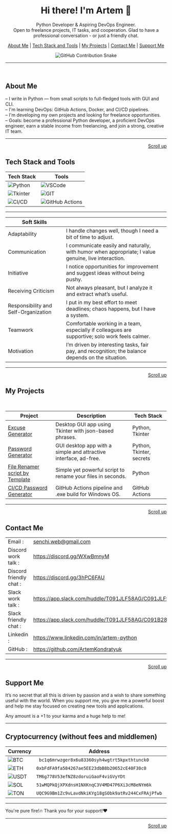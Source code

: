 <h1 align="center">Hi there! I'm Artem 👋</h1>

<p align="center">
Python Developer & Aspiring DevOps Engineer.<br>
Open to freelance projects, IT tasks, and cooperation. Glad to have a professional conversation - or just a friendly chat.
</p>

<p align="center">
<a href="#about-me">About Me</a>  |
    <a href="#tech-stack-and-tools">Tech Stack and Tools</a>  |
    <a href="#my-projects">My Projects</a>  |
    <a href="#contact-me">Contact Me</a>  |
    <a href="#support-me">Support Me</a> 
</p>


<div align="center">
  <img src="https://raw.githubusercontent.com/ArtemKondratyuk/snake-x/manual-run-output/only-svg/github-contribution-grid-snake-blue.svg" alt="GitHub Contribution Snake" />
</div>

---
</br>

## About Me

– I write in Python — from small scripts to full-fledged tools with GUI and CLI.  
– I'm learning DevOps: GitHub Actions, Docker, and CI/CD pipelines.  
– I'm developing my own projects and looking for freelance opportunities.  
– Goals: become a professional Python developer, a proficient DevOps engineer, earn a stable income from freelancing, and join a strong, creative IT team.

---

<p align="right"><a href="#top">Scroll up</a>


## Tech Stack and Tools


| Tech Stack | Tools |
|--------|-------------|
| ![Python](https://img.shields.io/badge/-Python-333?style=flat&logo=python) | ![VSCode](https://img.shields.io/badge/-VSCode-333?style=flat&logo=vscode)|
| ![Tkinter](https://img.shields.io/badge/-Tkinter-333?style=flat&logo=python) | ![GIT](https://img.shields.io/badge/-GIT-333?style=flat&logo=git) |
| ![CI/CD](https://img.shields.io/badge/-CI/CD-333?style=flat&logo=github) | ![GitHub Actions](https://img.shields.io/badge/-GitHubActions-333?style=flat&logo=github) 

---

| Soft Skills |  |  |
|--------|--------|------------|
|  Adaptability | I handle changes well, though I need a bit of time to adjust. 
|  Communication | I communicate easily and naturally, with humor when appropriate; I value genuine, live interaction. 
|  Initiative | I notice opportunities for improvement and suggest ideas without being pushy. 
|  Receiving Criticism | Not always pleasant, but I analyze it and extract what’s useful. 
|  Responsibility and Self-Organization | I put in my best effort to meet deadlines; chaos happens, but I have a system. 
|  Teamwork | Comfortable working in a team, especially if colleagues are supportive; solo work feels calmer. 
|  Motivation | I’m driven by interesting tasks, fair pay, and recognition; the balance depends on the situation. 


---

<p align="right"><a href="#top">Scroll up</a>

## My Projects
</br>

| Project | Description | Tech Stack |
|--------|-------------|------------|
|  [Excuse Generator](https://github.com/ArtemKondratyuk/Portfolio_Python/tree/main/excuse_generator) | Desktop GUI app using Tkinter with json-based phrases. | Python, Tkinter |
|  [Password Generator](https://github.com/ArtemKondratyuk/Portfolio_Python/tree/main/passord_generator) | GUI desktop app with a simple and attractive interface, ad-free. | Python, Tkinter, secrets |
|  [File Renamer script by Template](https://github.com/ArtemKondratyuk/Portfolio_Python/tree/main/rename_files) |  Simple yet powerful script to rename your files in seconds. | Python |
|  [CI/CD Password Generator](https://github.com/ArtemKondratyuk/password_generator_ci) | GitHub Actions pipeline and .exe build for Windows OS. | GitHub Actions|


---

<p align="right"><a href="#top">Scroll up</a>

## Contact Me

| |  |  |
|--------|--------|------------|
| Email : | senchi.web@gmail.com |  
| Discord work talk : | https://discord.gg/WXwBmnyM   
| Discord friendly chat : | https://discord.gg/3hPC6FAU     
| Slack work talk : | https://app.slack.com/huddle/T091JLF58AG/C091JLF9WUC     
| Slack friendly chat : | https://app.slack.com/huddle/T091JLF58AG/C091B285BDZ     
| Linkedin : | https://www.linkedin.com/in/artem-python    
| GitHub : | https://github.com/ArtemKondratyuk   


---

<p align="right"><a href="#top">Scroll up</a>


## Support Me

It’s no secret that all this is driven by passion and a wish to share something useful with the world.
When you support me, you give me a powerful boost and help me stay focused on creating new tools and applications.

Any amount is a +1 to your karma and a huge help to me! 

---

## Cryptocurrency (without fees and middlemen)

| Currency | Address |  |
|---------|---------|---------|
| ![BTC](https://img.shields.io/badge/-BTC(Bitcoin)-333?style=flat&logo=bitcoin) | ` bc1q6mrwzger8x6u83360syh4wgtrt5kpxthtunck0` 
| ![ETH](https://img.shields.io/badge/-ETH(Ethereum)-333?style=flat&logo=ethereum) | `0xbFdFA9fa584267ae5EE23dbB8b20652cE40F30c0` 
| ![USDT](https://img.shields.io/badge/-USDT(TRC20)-333?style=flat&logo=tether) | `TM6g778V53efNZ8zdoruiGaoF4viGVyYDt`  
| ![SOL](https://img.shields.io/badge/-SOL(Solana)-333?style=flat&logo=solana) | `51wMQPkQjXPXdnsH1NXKnqC3V4MD47P6Xi3cM8eNYm6k`  
| ![TON](https://img.shields.io/badge/-TON(TonCoin)-333?style=flat&logo=ton) | `UQC9G9Bm1Zc9vLavdNkiKYg18gSObk9atRv244CxFRAjPfwb`  


---

You're pure fire!🔥 Thank you for your support!❤️

---
<p align="right"><a href="#top">Scroll up</a>



